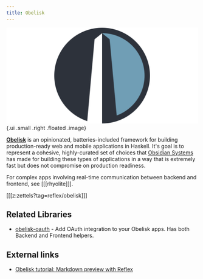 ```yaml
---
title: Obelisk
---
```


![](https://github.com/obsidiansystems/obelisk/raw/develop/docs/obelisk-logo-640.png){.ui .small .right .floated .image}

[**Obelisk**](https://github.com/obsidiansystems/obelisk) is an opinionated, batteries-included framework for building production-ready web and mobile applications in Haskell. It's goal is to represent a cohesive, highly-curated set of choices that [Obsidian Systems](https://obsidian.systems/) has made for building these types of applications in a way that is extremely fast but does not compromise on production readiness.

For complex apps involving real-time communication between backend and frontend, see [[[rhyolite]]].

[[[z:zettels?tag=reflex/obelisk]]]

## Related Libraries

* [obelisk-oauth](https://github.com/obsidiansystems/obelisk-oauth) - Add OAuth integration to your Obelisk apps. Has both Backend and Frontend helpers. 

## External links

- [Obelisk tutorial: Markdown preview with Reflex](https://www.srid.ca/fa9766e6.html)
